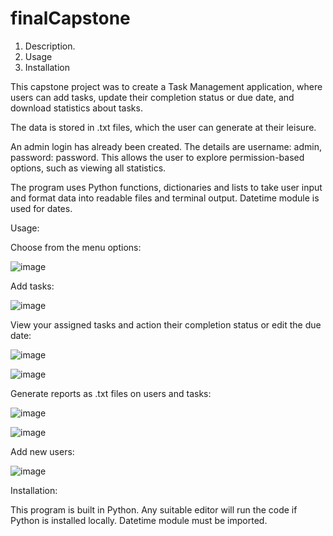# finalCapstone

1. Description.
2. Usage
3. Installation

This capstone project was to create a Task Management application, where users can add tasks, update their completion status or due date, and download statistics about tasks.

The data is stored in .txt files, which the user can generate at their leisure.

An admin login has already been created. The details are username: admin, password: password. This allows the user to explore permission-based options, such as viewing all statistics.

The program uses Python functions, dictionaries and lists to take user input and format data into readable files and terminal output. Datetime module is used for dates.

Usage:

Choose from the menu options:

![image](https://github.com/macauley-smith/finalCapstone/assets/78089723/6fe6f3c3-1906-483d-937e-ba7f8c98c02f)

Add tasks:

![image](https://github.com/macauley-smith/finalCapstone/assets/78089723/8e945d65-94a7-4188-aebd-237ef969f447)

View your assigned tasks and action their completion status or edit the due date:

![image](https://github.com/macauley-smith/finalCapstone/assets/78089723/8afde4b0-e170-4730-b57f-d0089a0f1a9c)

![image](https://github.com/macauley-smith/finalCapstone/assets/78089723/7cfbf45e-d44e-4c66-b4f5-bf05ad402b4c)

Generate reports as .txt files on users and tasks:

![image](https://github.com/macauley-smith/finalCapstone/assets/78089723/1a231860-66f1-4da8-8e01-0fcc9ff24880)

![image](https://github.com/macauley-smith/finalCapstone/assets/78089723/c5901b12-801f-4b50-b522-cec1dce81ed4)

Add new users:

![image](https://github.com/macauley-smith/finalCapstone/assets/78089723/2ebbd3ba-ae38-4cc1-af43-e9ffa34f0b3e)

Installation:

This program is built in Python. Any suitable editor will run the code if Python is installed locally. Datetime module must be imported.












